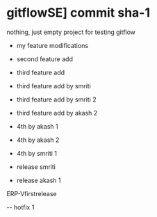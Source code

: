 # gitflowSE] commit sha-1
nothing, just empty project for testing gitflow

- my feature modifications

- second feature add

- third feature add

- third feature add by smriti


- third feature add by smriti 2

- third feature add by akash 2

- 4th by akash 1

- 4th by akash 2

- 4th by smriti 1


- release smriti

- release akash 1

ERP-Vfirstrelease

-- hotfix 1
